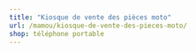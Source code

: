 ```yaml
---
title: "Kiosque de vente des pièces moto"
url: /mamou/kiosque-de-vente-des-pieces-moto/
shop: téléphone portable
---
```

